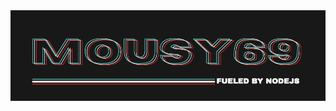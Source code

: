<img src="https://github.com/mousy69/mousy69/blob/main/Screen%20Shot%202021-02-14%20at%205.15.09%20PM.png?raw=true"/>

<!--
**mousy69/mousy69** is a ✨ _special_ ✨ repository because its `README.md` (this file) appears on your GitHub profile.

Here are some ideas to get you started:

- 🔭 I’m currently working on ...
- 🌱 I’m currently learning ...
- 👯 I’m looking to collaborate on ...
- 🤔 I’m looking for help with ...
- 💬 Ask me about ...
- 📫 How to reach me: ...
- 😄 Pronouns: ...
- ⚡ Fun fact: ...
-->
